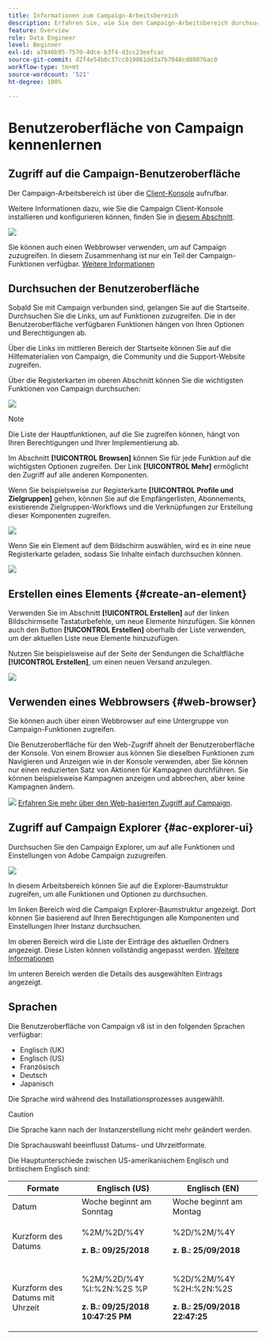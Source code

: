 ```yaml
---
title: Informationen zum Campaign-Arbeitsbereich
description: Erfahren Sie, wie Sie den Campaign-Arbeitsbereich durchsuchen und nutzen können
feature: Overview
role: Data Engineer
level: Beginner
exl-id: a7846b95-7570-4dce-b3f4-d3cc23eefcac
source-git-commit: d2f4e54b0c37cc019061dd3a7b7048cd80876ac0
workflow-type: tm+mt
source-wordcount: '521'
ht-degree: 100%

---
```


# Benutzeroberfläche von Campaign kennenlernen

## Zugriff auf die Campaign-Benutzeroberfläche

Der Campaign-Arbeitsbereich ist über die [Client-Konsole](../dev/general-architecture.md) aufrufbar.

Weitere Informationen dazu, wie Sie die Campaign Client-Konsole installieren und konfigurieren können, finden Sie in [diesem Abschnitt](../start/connect.md).

![](assets/home-page.png)

Sie können auch einen Webbrowser verwenden, um auf Campaign zuzugreifen. In diesem Zusammenhang ist nur ein Teil der Campaign-Funktionen verfügbar. [Weitere Informationen](#web-browser)

## Durchsuchen der Benutzeroberfläche

Sobald Sie mit Campaign verbunden sind, gelangen Sie auf die Startseite. Durchsuchen Sie die Links, um auf Funktionen zuzugreifen. Die in der Benutzeroberfläche verfügbaren Funktionen hängen von Ihren Optionen und Berechtigungen ab.

Über die Links im mittleren Bereich der Startseite können Sie auf die Hilfematerialien von Campaign, die Community und die Support-Website zugreifen.

Über die Registerkarten im oberen Abschnitt können Sie die wichtigsten Funktionen von Campaign durchsuchen:

![](assets/overview-home.png)

>[!NOTE]
>
>Die Liste der Hauptfunktionen, auf die Sie zugreifen können, hängt von Ihren Berechtigungen und Ihrer Implementierung ab.

Im Abschnitt **[!UICONTROL Browsen]** können Sie für jede Funktion auf die wichtigsten Optionen zugreifen. Der Link **[!UICONTROL Mehr]** ermöglicht den Zugriff auf alle anderen Komponenten.

Wenn Sie beispielsweise zur Registerkarte **[!UICONTROL Profile und Zielgruppen]** gehen, können Sie auf die Empfängerlisten, Abonnements, existierende Zielgruppen-Workflows und die Verknüpfungen zur Erstellung dieser Komponenten zugreifen.

![](assets/overview-list.png)

Wenn Sie ein Element auf dem Bildschirm auswählen, wird es in eine neue Registerkarte geladen, sodass Sie Inhalte einfach durchsuchen können.

![](assets/new-tab.png)

## Erstellen eines Elements {#create-an-element}

Verwenden Sie im Abschnitt **[!UICONTROL Erstellen]** auf der linken Bildschirmseite Tastaturbefehle, um neue Elemente hinzufügen. Sie können auch den Button **[!UICONTROL Erstellen]** oberhalb der Liste verwenden, um der aktuellen Liste neue Elemente hinzuzufügen.

Nutzen Sie beispielsweise auf der Seite der Sendungen die Schaltfläche **[!UICONTROL Erstellen]**, um einen neuen Versand anzulegen.

![](assets/new-recipient.png)

## Verwenden eines Webbrowsers {#web-browser}

Sie können auch über einen Webbrowser auf eine Untergruppe von Campaign-Funktionen zugreifen.

Die Benutzeroberfläche für den Web-Zugriff ähnelt der Benutzeroberfläche der Konsole. Von einem Browser aus können Sie dieselben Funktionen zum Navigieren und Anzeigen wie in der Konsole verwenden, aber Sie können nur einen reduzierten Satz von Aktionen für Kampagnen durchführen. Sie können beispielsweise Kampagnen anzeigen und abbrechen, aber keine Kampagnen ändern.

![](../assets/do-not-localize/glass.png) [Erfahren Sie mehr über den Web-basierten Zugriff auf Campaign](../start/connect.md#web-access).

## Zugriff auf Campaign Explorer {#ac-explorer-ui}

Durchsuchen Sie den Campaign Explorer, um auf alle Funktionen und Einstellungen von Adobe Campaign zuzugreifen.

![](assets/explorer.png)

In diesem Arbeitsbereich können Sie auf die Explorer-Baumstruktur zugreifen, um alle Funktionen und Optionen zu durchsuchen.

Im linken Bereich wird die Campaign Explorer-Baumstruktur angezeigt. Dort können Sie basierend auf Ihren Berechtigungen alle Komponenten und Einstellungen Ihrer Instanz durchsuchen.

Im oberen Bereich wird die Liste der Einträge des aktuellen Ordners angezeigt. Diese Listen können vollständig angepasst werden. [Weitere Informationen](customize-ui.md)

Im unteren Bereich werden die Details des ausgewählten Eintrags angezeigt.


## Sprachen

Die Benutzeroberfläche von Campaign v8 ist in den folgenden Sprachen verfügbar:

* Englisch (UK)
* Englisch (US)
* Französisch
* Deutsch
* Japanisch

Die Sprache wird während des Installationsprozesses ausgewählt.

>[!CAUTION]
>
>Die Sprache kann nach der Instanzerstellung nicht mehr geändert werden.

Die Sprachauswahl beeinflusst Datums- und Uhrzeitformate.


Die Hauptunterschiede zwischen US-amerikanischem Englisch und britischem Englisch sind:

<table> 
 <thead> 
  <tr> 
   <th> Formate<br /> </th> 
   <th> Englisch (US)<br /> </th> 
   <th> Englisch (EN)<br /> </th> 
  </tr> 
 </thead> 
 <tbody> 
  <tr> 
   <td> Datum<br /> </td> 
   <td> Woche beginnt am Sonntag<br /> </td> 
   <td> Woche beginnt am Montag<br /> </td> 
  </tr> 
  <tr> 
   <td> Kurzform des Datums<br /> </td> 
   <td> <p>%2M/%2D/%4Y</p><p><strong>z. B.: 09/25/2018</strong></p> </td> 
   <td> <p>%2D/%2M/%4Y</p><p><strong>z. B.: 25/09/2018</strong></p> </td> 
  </tr> 
  <tr> 
   <td> Kurzform des Datums mit Uhrzeit<br /> </td> 
   <td> <p>%2M/%2D/%4Y %I:%2N:%2S %P</p><p><strong>z. B.: 09/25/2018 10:47:25 PM</strong></p> </td> 
   <td> <p>%2D/%2M/%4Y %2H:%2N:%2S</p><p><strong>z. B.: 25/09/2018 22:47:25</strong></p> </td> 
  </tr> 
 </tbody> 
</table>
